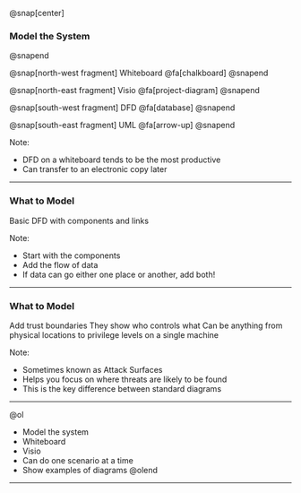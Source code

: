 @snap[center]
### Model the System
@snapend

@snap[north-west fragment]
Whiteboard
@fa[chalkboard]
@snapend

@snap[north-east fragment]
Visio
@fa[project-diagram]
@snapend

@snap[south-west fragment]
DFD
@fa[database]
@snapend

@snap[south-east fragment]
UML
@fa[arrow-up]
@snapend

Note:
- DFD on a whiteboard tends to be the most productive
- Can transfer to an electronic copy later

---

### What to Model

Basic DFD with components and links

Note:
- Start with the components
- Add the flow of data
- If data can go either one place or another, add both!

---

### What to Model

Add trust boundaries
They show who controls what
Can be anything from physical locations to privilege levels on a single machine

Note:
- Sometimes known as Attack Surfaces
- Helps you focus on where threats are likely to be found
- This is the key difference between standard diagrams

---
@ol
- Model the system
- Whiteboard
- Visio
- Can do one scenario at a time
- Show examples of diagrams
@olend

---